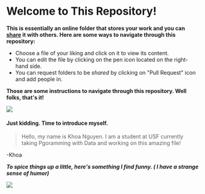 # __Welcome to This Repository!__

 __This is essentially an online folder that stores your work and you can [share](https://memegenerator.net/instance/63839333/spongebob-rainbow-thanks-for-sharing) it with others. Here are some ways to navigate through this repository:__

- Choose a file of your liking and click on it to view its content.
- You can edit the file by clicking on the pen icon located on the right-hand side.
- You can request folders to be *shared* by clicking on "Pull Request" icon and add people in.





__Those are some instructions to navigate through this repository. Well folks, that's it!__



![](https://www.dailydot.com/wp-content/uploads/2019/09/spongebob-ight-imma-head-out-meme-500x250.jpg)


#### Just kidding. Time to introduce myself.

> Hello, my name is Khoa Nguyen. I am a student at USF currently taking Pgoramming with Data and working on this amazing file!
  
 -Khoa
  
  __*To spice things up a little, here's something I find funny. ( I have a strange sense of humor)*__

![](https://img.ifunny.co/images/3e72591f482e16174e16cffab992b8f91bf2e56e74b1abc5e3f54d43bf2eb9aa_1.jpg)
